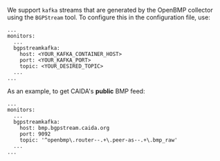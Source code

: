 We support `kafka` streams that are generated by the OpenBMP collector using the `BGPStream` tool. To configure this in the configuration file, use:

```
...
monitors:
  ...
  bgpstreamkafka:
    host: <YOUR_KAFKA_CONTAINER_HOST>
    port: <YOUR_KAFKA_PORT>
    topic: <YOUR_DESIRED_TOPIC>
  ...
...
```

As an example, to get CAIDA's **public** BMP feed:

```
...
monitors:
  ...
  bgpstreamkafka:
    host: bmp.bgpstream.caida.org
    port: 9092
    topic: '^openbmp\.router--.+\.peer-as--.+\.bmp_raw'
  ...
...
```

<!--
As of now there is an issue with the parsed timestamps from BGPStream so you need to define a custom environment variable.

Follow this ticket for more information:
https://github.com/FORTH-ICS-INSPIRE/artemis/issues/411
-->
